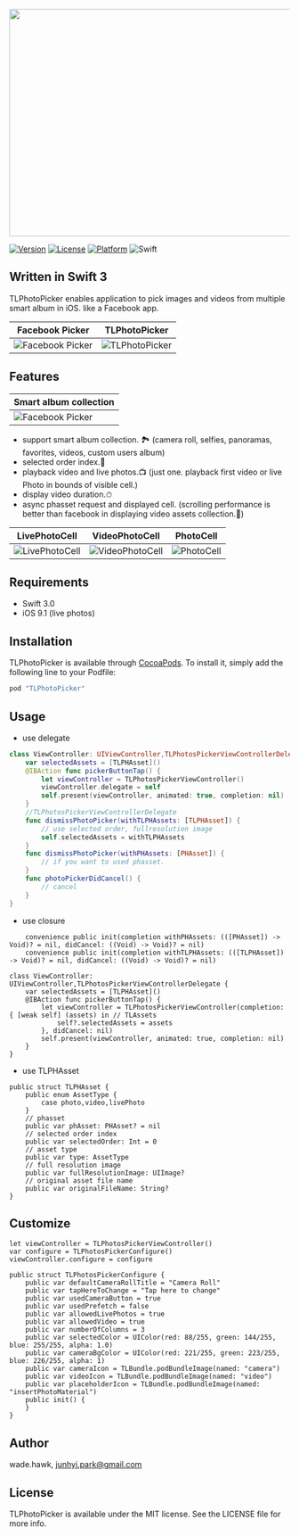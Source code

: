 <p align="center"><img src="./Images/tlphotologo.png" width="700" height="408" /></p>

[![Version](https://img.shields.io/cocoapods/v/TLPhotoPicker.svg?style=flat)](http://cocoapods.org/pods/TLPhotoPicker)
[![License](https://img.shields.io/cocoapods/l/TLPhotoPicker.svg?style=flat)](http://cocoapods.org/pods/TLPhotoPicker)
[![Platform](https://img.shields.io/cocoapods/p/TLPhotoPicker.svg?style=flat)](http://cocoapods.org/pods/TLPhotoPicker)
![Swift](https://img.shields.io/badge/%20in-swift%203.0-orange.svg)

## Written in Swift 3

TLPhotoPicker enables application to pick images and videos from multiple smart album in iOS. like a Facebook app.

| Facebook Picker | TLPhotoPicker  |
| ------------- | ------------- |
| ![Facebook Picker](Images/facebook_ex.gif)  | ![TLPhotoPicker](Images/tlphotopicker_ex.gif)  |

## Features

| Smart album collection |
| ------------- |
| ![Facebook Picker](Images/smartalbum.png)  |

- support smart album collection. 🏞
(camera roll, selfies, panoramas, favorites, videos, custom users album)
- selected order index.📱
- playback video and live photos.📺
(just one. playback first video or live Photo in bounds of visible cell.)
- display video duration.⏱
- async phasset request and displayed cell.
(scrolling performance is better than facebook in displaying video assets collection.🙋)

| LivePhotoCell | VideoPhotoCell  | PhotoCell |
| ------------- | ------------- | ------------- |
| ![LivePhotoCell](Images/livephotocell.png)  | ![VideoPhotoCell](Images/videophotocell.png)  | ![PhotoCell](Images/photocell.png)  |

## Requirements

- Swift 3.0
- iOS 9.1 (live photos)

## Installation

TLPhotoPicker is available through [CocoaPods](http://cocoapods.org). To install
it, simply add the following line to your Podfile:

```ruby
pod "TLPhotoPicker"
```

## Usage
- use delegate
```swift 
class ViewController: UIViewController,TLPhotosPickerViewControllerDelegate {
    var selectedAssets = [TLPHAsset]()
    @IBAction func pickerButtonTap() {
        let viewController = TLPhotosPickerViewController()
        viewController.delegate = self
        self.present(viewController, animated: true, completion: nil)
    }
    //TLPhotosPickerViewControllerDelegate
    func dismissPhotoPicker(withTLPHAssets: [TLPHAsset]) {
        // use selected order, fullresolution image
        self.selectedAssets = withTLPHAssets
    }
    func dismissPhotoPicker(withPHAssets: [PHAsset]) {
        // if you want to used phasset. 
    }
    func photoPickerDidCancel() {
        // cancel
    }
}
```
- use closure
```
    convenience public init(completion withPHAssets: (([PHAsset]) -> Void)? = nil, didCancel: ((Void) -> Void)? = nil)
    convenience public init(completion withTLPHAssets: (([TLPHAsset]) -> Void)? = nil, didCancel: ((Void) -> Void)? = nil)
```
```
class ViewController: UIViewController,TLPhotosPickerViewControllerDelegate {
    var selectedAssets = [TLPHAsset]()
    @IBAction func pickerButtonTap() {
        let viewController = TLPhotosPickerViewController(completion: { [weak self] (assets) in // TLAssets
            self?.selectedAssets = assets
        }, didCancel: nil)
        self.present(viewController, animated: true, completion: nil)
    }
}

```
- use TLPHAsset
```
public struct TLPHAsset {
    public enum AssetType {
        case photo,video,livePhoto
    }
    // phasset 
    public var phAsset: PHAsset? = nil
    // selected order index
    public var selectedOrder: Int = 0
    // asset type
    public var type: AssetType
    // full resolution image 
    public var fullResolutionImage: UIImage?
    // original asset file name
    public var originalFileName: String?
}
```

## Customize

```
let viewController = TLPhotosPickerViewController()
var configure = TLPhotosPickerConfigure()
viewController.configure = configure

public struct TLPhotosPickerConfigure {
    public var defaultCameraRollTitle = "Camera Roll"
    public var tapHereToChange = "Tap here to change"
    public var usedCameraButton = true
    public var usedPrefetch = false
    public var allowedLivePhotos = true
    public var allowedVideo = true
    public var numberOfColumns = 3
    public var selectedColor = UIColor(red: 88/255, green: 144/255, blue: 255/255, alpha: 1.0)
    public var cameraBgColor = UIColor(red: 221/255, green: 223/255, blue: 226/255, alpha: 1)
    public var cameraIcon = TLBundle.podBundleImage(named: "camera")
    public var videoIcon = TLBundle.podBundleImage(named: "video")
    public var placeholderIcon = TLBundle.podBundleImage(named: "insertPhotoMaterial")
    public init() {
    }
}

```

## Author

wade.hawk, junhyi.park@gmail.com

## License

TLPhotoPicker is available under the MIT license. See the LICENSE file for more info.
